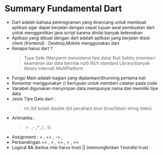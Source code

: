 # Summary Fundamental Dart
- Dart adalah bahasa pemrograman yang dirancang untuk membuat aplikasi agar dapat berjalan dengan cepat
tujuan awal pembuatan dart untuk menggantikan java script karena dinilai banyak kelemahan
- Aplikasi yang dibuat dengan dart adalah aplikasi yang berjalan disisi client (frontend) : Desktop,Mobile menggunakan dart
- Kenapa harus dart ?
    > Type Safe (Menjamin konsistensi tipe data)
    > Null Safety (memberi keamanan dar data bernilai null)
    > Rich standard Library(banyak library internal)
    > MultiPlatform
- Fungsi Main adalah bagian yang dijalankan/dirunning pertama kali
- Komentar menggunakan // bertujuan untuk memberi catatan pada code
- Variabel digunakan menyimpan data,mempunyai nama dan memiliki tipe data
- Jenis Tipe Data dart :
    > int (bil bulat)
    > double (bil pecahan)
    > bool (true/false)
    > string (teks)
- Aritmatika :
    > + ,- ,* ,/ , %
- Assignment :
    = , += , -= , 
- Perbandingan
    == , < , <= , > , >=
- Logical
    && (kedua nilai harus true)
    || (memungkinkan 1 kondisi true) 
